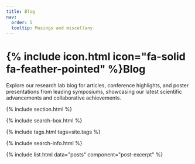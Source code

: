 ```yaml
---
title: Blog
nav:
  order: 5
  tooltip: Musings and miscellany
---
```


# {% include icon.html icon="fa-solid fa-feather-pointed" %}Blog

Explore our research lab blog for articles, conference highlights, and poster presentations from leading symposiums, showcasing our latest scientific advancements and collaborative achievements.

{% include section.html %}

{% include search-box.html %}

{% include tags.html tags=site.tags %}

{% include search-info.html %}

{% include list.html data="posts" component="post-excerpt" %}